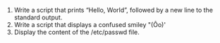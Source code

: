 1. Write a script that prints “Hello, World”, followed by a new line to the standard output.
2. Write a script that displays a confused smiley "(Ôo)'
3. Display the content of the /etc/passwd file.
